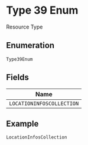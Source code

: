 
# Type 39 Enum

Resource Type

## Enumeration

`Type39Enum`

## Fields

| Name |
|  --- |
| `LOCATIONINFOSCOLLECTION` |

## Example

```
LocationInfosCollection
```

